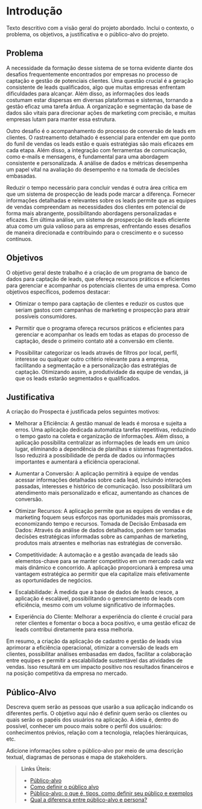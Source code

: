 # Introdução

Texto descritivo com a visão geral do projeto abordado. Inclui o contexto, o problema, os objetivos, a justificativa e o público-alvo do projeto.

## Problema

A necessidade da formação desse sistema de se torna evidente diante dos desafios frequentemente encontrados por empresas no processo de captação e gestão de potenciais clientes. Uma questão crucial é a geração consistente de leads qualificados, algo que muitas empresas enfrentam dificuldades para alcançar. Além disso, as informações dos leads costumam estar dispersas em diversas plataformas e sistemas, tornando a gestão eficaz uma tarefa árdua. A organização e segmentação da base de dados são vitais para direcionar ações de marketing com precisão, e muitas empresas lutam para manter essa estrutura.

Outro desafio é o acompanhamento do processo de conversão de leads em clientes. O rastreamento detalhado é essencial para entender em que ponto do funil de vendas os leads estão e quais estratégias são mais eficazes em cada etapa. Além disso, a integração com ferramentas de comunicação, como e-mails e mensagens, é fundamental para uma abordagem consistente e personalizada. A análise de dados e métricas desempenha um papel vital na avaliação do desempenho e na tomada de decisões embasadas.

Reduzir o tempo necessário para concluir vendas é outra área crítica em que um sistema de prospecção de leads pode marcar a diferença. Fornecer informações detalhadas e relevantes sobre os leads permite que as equipes de vendas compreendam as necessidades dos clientes em potencial de forma mais abrangente, possibilitando abordagens personalizadas e eficazes. Em última análise, um sistema de prospecção de leads eficiente atua como um guia valioso para as empresas, enfrentando esses desafios de maneira direcionada e contribuindo para o crescimento e o sucesso contínuos.


## Objetivos

O objetivo geral deste trabalho é a criação de um programa de banco de dados para captação de leads, que ofereça recursos práticos e eficientes para gerenciar e acompanhar os potenciais clientes de uma empresa. Como objetivos específicos, podemos destacar:

- Otimizar o tempo para captação de clientes e reduzir os custos que seriam gastos com campanhas de marketing e prospecção para atrair possíveis consumidores.

-  Permitir que o programa ofereça recursos práticos e eficientes para gerenciar e acompanhar os leads em todas as etapas do processo de captação, desde o primeiro contato até a conversão em cliente. 

-  Possibilitar categorizar os leads através de filtros por local, perfil, interesse ou qualquer outro critério relevante para a empresa, facilitando a segmentação e a personalização das estratégias de captação. Otimizando assim, a produtividade da equipe de vendas, já que os leads estarão segmentados e qualificados.


## Justificativa

A criação do Prospecta é justificada pelos seguintes motivos: 

- Melhorar a Eficiência: A gestão manual de leads é morosa e sujeita a erros. Uma aplicação dedicada automatiza tarefas repetitivas, reduzindo o tempo gasto na coleta e organização de informações. Além disso, a aplicação possibilita centralizar as informações de leads em um único lugar, eliminando a dependência de planilhas e sistemas fragmentados. Isso reduzirá a possibilidade de perda de dados ou informações importantes e aumentará a eficiência operacional.

- Aumentar a Conversão: A aplicação permitirá à equipe de vendas acessar informações detalhadas sobre cada lead, incluindo interações passadas, interesses e histórico de comunicação. Isso possibilitará um atendimento mais personalizado e eficaz, aumentando as chances de conversão. 

- Otimizar Recursos: A aplicação permite que as equipes de vendas e de marketing foquem seus esforços nas oportunidades mais promissoras, economizando tempo e recursos. 
Tomada de Decisão Embasada em Dados: Através da análise de dados detalhados, podem ser tomadas decisões estratégicas informadas sobre as campanhas de marketing, produtos mais atraentes e melhorias nas estratégias de conversão. 

- Competitividade: A automação e a gestão avançada de leads são elementos-chave para se manter competitivo em um mercado cada vez mais dinâmico e concorrido. A aplicação proporcionará à empresa uma vantagem estratégica ao permitir que ela capitalize mais efetivamente as oportunidades de negócios.

- Escalabilidade: À medida que a base de dados de leads cresce, a aplicação é escalável, possibilitando o gerenciamento de leads com eficiência, mesmo com um volume significativo de informações. 

- Experiência do Cliente: Melhorar a experiência do cliente é crucial para reter clientes e fomentar o boca a boca positivo, e uma gestão eficaz de leads contribui diretamente para essa melhoria. 

Em resumo, a criação da aplicação de cadastro e gestão de leads visa aprimorar a eficiência operacional, otimizar a conversão de leads em clientes, possibilitar análises embasadas em dados, facilitar a colaboração entre equipes e permitir a escalabilidade sustentável das atividades de vendas. Isso resultará em um impacto positivo nos resultados financeiros e na posição competitiva da empresa no mercado.

## Público-Alvo

Descreva quem serão as pessoas que usarão a sua aplicação indicando os diferentes perfis. O objetivo aqui não é definir quem serão os clientes ou quais serão os papéis dos usuários na aplicação. A ideia é, dentro do possível, conhecer um pouco mais sobre o perfil dos usuários: conhecimentos prévios, relação com a tecnologia, relações
hierárquicas, etc.

Adicione informações sobre o público-alvo por meio de uma descrição textual, diagramas de personas e mapa de stakeholders.

> **Links Úteis**:
> - [Público-alvo](https://blog.hotmart.com/pt-br/publico-alvo/)
> - [Como definir o público alvo](https://exame.com/pme/5-dicas-essenciais-para-definir-o-publico-alvo-do-seu-negocio/)
> - [Público-alvo: o que é, tipos, como definir seu público e exemplos](https://klickpages.com.br/blog/publico-alvo-o-que-e/)
> - [Qual a diferença entre público-alvo e persona?](https://rockcontent.com/blog/diferenca-publico-alvo-e-persona/)
